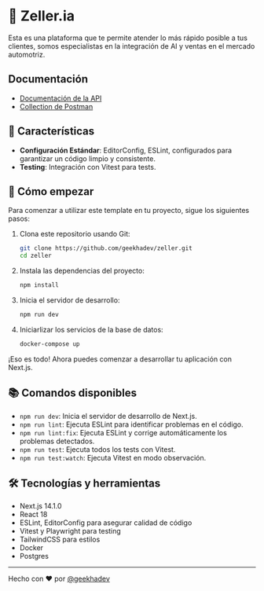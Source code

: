 # 🚀 Zeller.ia

Esta es una plataforma que te permite atender lo más rápido posible a tus clientes, somos especialistas en la integración de AI y ventas en el mercado automotriz.

## Documentación

- [Documentación de la API](#)
- [Collection de Postman](#)

## 🌟 Características

- **Configuración Estándar**: EditorConfig, ESLint, configurados para garantizar un código limpio y consistente.
- **Testing**: Integración con Vitest para tests.

## 🚀 Cómo empezar

Para comenzar a utilizar este template en tu proyecto, sigue los siguientes pasos:

1. Clona este repositorio usando Git:

    ```bash
    git clone https://github.com/geekhadev/zeller.git
    cd zeller
    ```

2. Instala las dependencias del proyecto:

    ```bash
    npm install
    ```

3. Inicia el servidor de desarrollo:

    ```bash
    npm run dev
    ```

4. Iniciarlizar los servicios de la base de datos:

    ```bash
    docker-compose up
    ```

¡Eso es todo! Ahora puedes comenzar a desarrollar tu aplicación con Next.js.

## 📚 Comandos disponibles

- `npm run dev`: Inicia el servidor de desarrollo de Next.js.
- `npm run lint`: Ejecuta ESLint para identificar problemas en el código.
- `npm run lint:fix`: Ejecuta ESLint y corrige automáticamente los problemas detectados.
- `npm run test`: Ejecuta todos los tests con Vitest.
- `npm run test:watch`: Ejecuta Vitest en modo observación.

## 🛠️ Tecnologías y herramientas

- Next.js 14.1.0
- React 18
- ESLint, EditorConfig para asegurar calidad de código
- Vitest y Playwright para testing
- TailwindCSS para estilos
- Docker
- Postgres

---

Hecho con ❤️ por [@geekhadev](https://geekha.dev)
